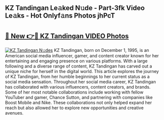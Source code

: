 ## KZ Tandingan Le𝚊ked N𝚞de - Part-3fk Video Le𝚊ks - Hot Onlyf𝚊ns Photos jhPcT

# <h2><a href="http://ab56444.deff.icu/?id=KZ+Tandingan">🔗 New 👉🔴 KZ Tandingan VIDEO Photos</a></h2>

[![KZ Tandingan N𝚞des](https://i.imgur.com/rIISA9y.gif)](http://ab56444.deff.icu/?id=KZ+Tandingan)
KZ Tandingan, born on December 1, 1995, is an American social media influencer, gamer, and content creator known for her entertaining and engaging presence on various platforms. With a large following and a diverse range of content, KZ Tandingan has carved out a unique niche for herself in the digital world. This article explores the journey of KZ Tandingan, from her humble beginnings to her current status as a social media sensation. Throughout her social media career, KZ Tandingan has collaborated with various influencers, content creators, and brands. Some of her most notable collaborations include working with fellow YouTuber and gamer, Chance Sutton, and partnering with companies like Boost Mobile and Nike. These collaborations not only helped expand her reach but also allowed her to explore new opportunities and creative avenues.
